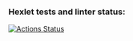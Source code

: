 ### Hexlet tests and linter status:
[![Actions Status](https://github.com/ExpCoderWeb/fullstack-javascript-project-44/actions/workflows/hexlet-check.yml/badge.svg)](https://github.com/ExpCoderWeb/fullstack-javascript-project-44/actions)